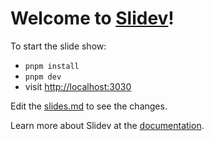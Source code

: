 # Welcome to [Slidev](https://github.com/slidevjs/slidev)!

To start the slide show:

- `pnpm install`
- `pnpm dev`
- visit <http://localhost:3030>

Edit the [slides.md](slides.md) to see the changes.

Learn more about Slidev at the [documentation](https://sli.dev/).
